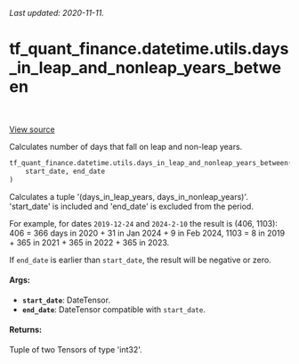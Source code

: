<!--
This file is generated by a tool. Do not edit directly.
For open-source contributions the docs will be updated automatically.
-->

*Last updated: 2020-11-11.*

<div itemscope itemtype="http://developers.google.com/ReferenceObject">
<meta itemprop="name" content="tf_quant_finance.datetime.utils.days_in_leap_and_nonleap_years_between" />
<meta itemprop="path" content="Stable" />
</div>

# tf_quant_finance.datetime.utils.days_in_leap_and_nonleap_years_between

<!-- Insert buttons and diff -->

<table class="tfo-notebook-buttons tfo-api" align="left">
</table>

<a target="_blank" href="https://github.com/google/tf-quant-finance/blob/master/tf_quant_finance/datetime/date_utils.py">View source</a>



Calculates number of days that fall on leap and non-leap years.

```python
tf_quant_finance.datetime.utils.days_in_leap_and_nonleap_years_between(
    start_date, end_date
)
```



<!-- Placeholder for "Used in" -->

Calculates a tuple '(days_in_leap_years, days_in_nonleap_years)'.
'start_date' is included and 'end_date' is excluded from the period.

For example, for dates `2019-12-24` and `2024-2-10` the result is
(406, 1103):
406 = 366 days in 2020 + 31 in Jan 2024 + 9 in Feb 2024,
1103 = 8 in 2019 + 365 in 2021 + 365 in 2022 + 365 in 2023.

If `end_date` is earlier than `start_date`, the result will be negative or
zero.

#### Args:


* <b>`start_date`</b>: DateTensor.
* <b>`end_date`</b>: DateTensor compatible with `start_date`.


#### Returns:

Tuple of two Tensors of type 'int32'.
